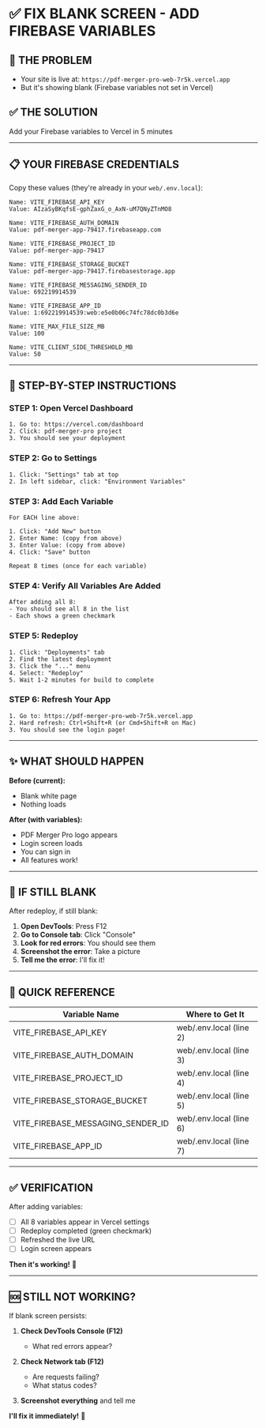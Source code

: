 # ✅ FIX BLANK SCREEN - ADD FIREBASE VARIABLES

## 🎯 THE PROBLEM
- Your site is live at: `https://pdf-merger-pro-web-7r5k.vercel.app`
- But it's showing blank (Firebase variables not set in Vercel)

## ✅ THE SOLUTION
Add your Firebase variables to Vercel in 5 minutes

---

## 📋 YOUR FIREBASE CREDENTIALS

Copy these values (they're already in your `web/.env.local`):

```
Name: VITE_FIREBASE_API_KEY
Value: AIzaSyBKqfsE-gphZaxG_o_AxN-uM7QNyZTnMO8

Name: VITE_FIREBASE_AUTH_DOMAIN
Value: pdf-merger-app-79417.firebaseapp.com

Name: VITE_FIREBASE_PROJECT_ID
Value: pdf-merger-app-79417

Name: VITE_FIREBASE_STORAGE_BUCKET
Value: pdf-merger-app-79417.firebasestorage.app

Name: VITE_FIREBASE_MESSAGING_SENDER_ID
Value: 692219914539

Name: VITE_FIREBASE_APP_ID
Value: 1:692219914539:web:e5e0b06c74fc78dc0b3d6e

Name: VITE_MAX_FILE_SIZE_MB
Value: 100

Name: VITE_CLIENT_SIDE_THRESHOLD_MB
Value: 50
```

---

## 🔧 STEP-BY-STEP INSTRUCTIONS

### STEP 1: Open Vercel Dashboard
```
1. Go to: https://vercel.com/dashboard
2. Click: pdf-merger-pro project
3. You should see your deployment
```

### STEP 2: Go to Settings
```
1. Click: "Settings" tab at top
2. In left sidebar, click: "Environment Variables"
```

### STEP 3: Add Each Variable
```
For EACH line above:

1. Click: "Add New" button
2. Enter Name: (copy from above)
3. Enter Value: (copy from above)
4. Click: "Save" button

Repeat 8 times (once for each variable)
```

### STEP 4: Verify All Variables Are Added
```
After adding all 8:
- You should see all 8 in the list
- Each shows a green checkmark
```

### STEP 5: Redeploy
```
1. Click: "Deployments" tab
2. Find the latest deployment
3. Click the "..." menu
4. Select: "Redeploy"
5. Wait 1-2 minutes for build to complete
```

### STEP 6: Refresh Your App
```
1. Go to: https://pdf-merger-pro-web-7r5k.vercel.app
2. Hard refresh: Ctrl+Shift+R (or Cmd+Shift+R on Mac)
3. You should see the login page!
```

---

## ✨ WHAT SHOULD HAPPEN

**Before (current):**
- Blank white page
- Nothing loads

**After (with variables):**
- PDF Merger Pro logo appears
- Login screen loads
- You can sign in
- All features work!

---

## 🚨 IF STILL BLANK

After redeploy, if still blank:

1. **Open DevTools**: Press F12
2. **Go to Console tab**: Click "Console"
3. **Look for red errors**: You should see them
4. **Screenshot the error**: Take a picture
5. **Tell me the error**: I'll fix it!

---

## 📝 QUICK REFERENCE

| Variable Name | Where to Get It |
|--------------|-----------------|
| VITE_FIREBASE_API_KEY | web/.env.local (line 2) |
| VITE_FIREBASE_AUTH_DOMAIN | web/.env.local (line 3) |
| VITE_FIREBASE_PROJECT_ID | web/.env.local (line 4) |
| VITE_FIREBASE_STORAGE_BUCKET | web/.env.local (line 5) |
| VITE_FIREBASE_MESSAGING_SENDER_ID | web/.env.local (line 6) |
| VITE_FIREBASE_APP_ID | web/.env.local (line 7) |

---

## ✅ VERIFICATION

After adding variables:
- [ ] All 8 variables appear in Vercel settings
- [ ] Redeploy completed (green checkmark)
- [ ] Refreshed the live URL
- [ ] Login screen appears

**Then it's working!** 🎉

---

## 🆘 STILL NOT WORKING?

If blank screen persists:

1. **Check DevTools Console (F12)**
   - What red errors appear?

2. **Check Network tab (F12)**
   - Are requests failing?
   - What status codes?

3. **Screenshot everything** and tell me

**I'll fix it immediately!** 🚀
